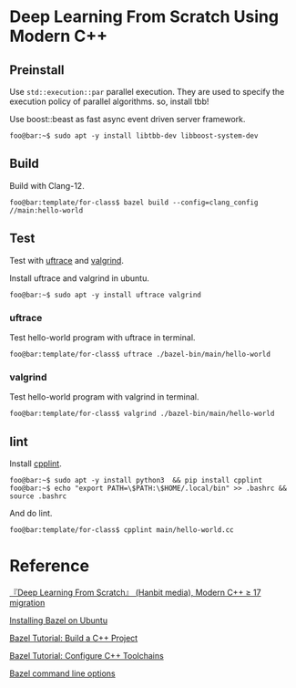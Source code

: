 # Deep Learning From Scratch Using Modern C++

## Preinstall

Use `std::execution::par` parallel execution. They are used to specify the execution policy of parallel algorithms. so, install tbb!

Use boost::beast as fast async event driven server framework.

```console
foo@bar:~$ sudo apt -y install libtbb-dev libboost-system-dev
```

## Build

Build with Clang-12.

```console
foo@bar:template/for-class$ bazel build --config=clang_config  //main:hello-world
```

## Test

Test with [uftrace](https://github.com/namhyung/uftrace) and [valgrind](https://sourceware.org/git/valgrind.git).

Install uftrace and valgrind in ubuntu.

```console
foo@bar:~$ sudo apt -y install uftrace valgrind
```

### uftrace

Test hello-world program with uftrace in terminal.

```console
foo@bar:template/for-class$ uftrace ./bazel-bin/main/hello-world
```
### valgrind

Test hello-world program with valgrind in terminal.

```console
foo@bar:template/for-class$ valgrind ./bazel-bin/main/hello-world
```

## lint

Install [cpplint](https://github.com/cpplint/cpplint).

```console
foo@bar:~$ sudo apt -y install python3  && pip install cpplint
foo@bar:~$ echo "export PATH=\$PATH:\$HOME/.local/bin" >> .bashrc && source .bashrc
```

And do lint.

```console
foo@bar:template/for-class$ cpplint main/hello-world.cc
```

# Reference

[『Deep Learning From Scratch』 (Hanbit media), Modern C++ ≥ 17 migration](https://github.com/research-note/deep-learning-from-scratch-using-modern-cpp)

[Installing Bazel on Ubuntu](https://docs.bazel.build/versions/main/install-ubuntu.html)

[Bazel Tutorial: Build a C++ Project](https://docs.bazel.build/versions/main/tutorial/cpp.html)

[Bazel Tutorial: Configure C++ Toolchains](https://docs.bazel.build/versions/main/user-manual.html)

[Bazel command line options](https://docs.bazel.build/versions/main/user-manual.html)
